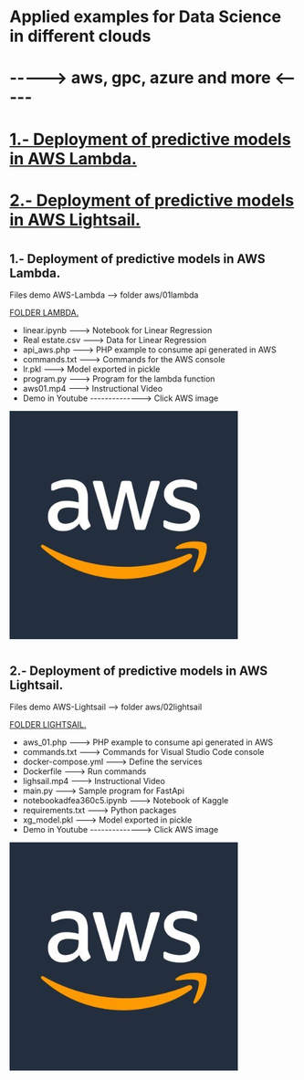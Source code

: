 # Applied examples for Data Science in different clouds
# -----> aws, gpc, azure and more <-----
# <a href="#01">1.- Deployment of predictive models in AWS Lambda.</a>
# <a href="#02">2.- Deployment of predictive models in AWS Lightsail.</a>

# <h2 id="01">1.- Deployment of predictive models in AWS Lambda.</h2>
Files demo AWS-Lambda --> folder aws/01lambda

<a href="https://github.com/emericjimenez/cloud/tree/main/aws/01lambda" target="_blank">FOLDER LAMBDA.</a>

- linear.ipynb ---> Notebook for Linear Regression
- Real estate.csv ---> Data for Linear Regression
- api_aws.php ---> PHP example to consume api generated in AWS
- commands.txt ---> Commands for the AWS console
- lr.pkl ---> Model exported in pickle
- program.py ---> Program for the lambda function
- aws01.mp4 ---> Instructional Video
- Demo in Youtube --------------> Click AWS image

[![Youtube demo](https://github.com/emericjimenez/cloud/blob/main/aws/01lambda/aws.jpg)](https://www.youtube.com/watch?v=fwwC5IJxZ7w)

# <h2 id="02">2.- Deployment of predictive models in AWS Lightsail.</h2>
Files demo AWS-Lightsail --> folder aws/02lightsail

<a href="https://github.com/emericjimenez/cloud/tree/main/aws/02lightsail" target="_blank">FOLDER LIGHTSAIL.</a>

- aws_01.php ---> PHP example to consume api generated in AWS
- commands.txt ---> Commands for Visual Studio Code console
- docker-compose.yml ---> Define the services 
- Dockerfile ---> Run commands
- lighsail.mp4 ---> Instructional Video
- main.py ---> Sample program for FastApi
- notebookadfea360c5.ipynb ---> Notebook of Kaggle
- requirements.txt ---> Python packages
- xg_model.pkl ---> Model exported in pickle
- Demo in Youtube --------------> Click AWS image

[![Youtube demo](https://github.com/emericjimenez/cloud/blob/main/aws/01lambda/aws.jpg)](https://youtu.be/7RhY-yVECXg)